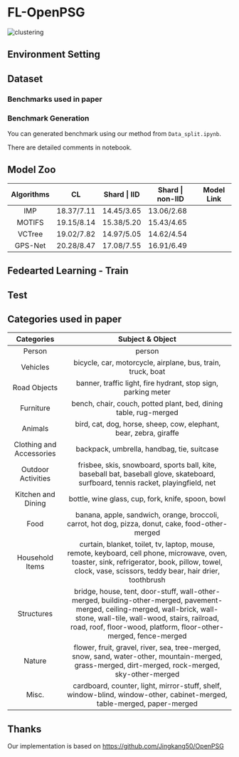 # FL-OpenPSG

![clustering](https://github.com/Seung-B/FL-OpenPSG/assets/14955366/cdc892e9-9c9c-451c-a86f-53af9a8f81af)

## Environment Setting

## Dataset
### Benchmarks used in paper

### Benchmark Generation
You can generated benchmark using our method from ```Data_split.ipynb```.

There are detailed comments in notebook.

## Model Zoo
| Algorithms | CL         | Shard \| IID | Shard \| non-IID | Model Link |
|:----------:|------------|--------------|------------------|------------|
|     IMP    | 18.37/7.11 | 14.45/3.65   | 13.06/2.68       |            |
|   MOTIFS   | 19.15/8.14 | 15.38/5.20   | 15.43/4.65       |            |
|   VCTree   | 19.02/7.82 | 14.97/5.05   | 14.62/4.54       |            |
|   GPS-Net  | 20.28/8.47 | 17.08/7.55   | 16.91/6.49       |            |

## Fedearted Learning - Train




## Test



## Categories used in paper
|        Categories        |                           Subject &amp; Object                           |
|:------------------------:|:------------------------------------------------------------------------:|
|          Person          |                                  person                                  |
|         Vehicles         |        bicycle, car, motorcycle, airplane, bus, train, truck, boat       |
|       Road Objects       |       banner, traffic light, fire hydrant, stop sign, parking meter      |
|         Furniture        |     bench, chair, couch, potted plant, bed, dining table, rug-merged     |
|          Animals         |     bird, cat, dog, horse, sheep, cow, elephant, bear, zebra, giraffe    |
| Clothing and Accessories |                backpack, umbrella, handbag, tie, suitcase                |
|    Outdoor Activities    |        frisbee, skis, snowboard, sports ball, kite, baseball bat, baseball glove, skateboard, surfboard, tennis racket, playingfield, net |
|    Kitchen and Dining    |             bottle, wine glass, cup, fork, knife, spoon, bowl            |
|           Food           |            banana, apple, sandwich, orange, broccoli, carrot, hot dog, pizza, donut, cake, food-other-merged              |
|      Household Items     |      curtain, blanket, toilet, tv, laptop, mouse, remote, keyboard, cell phone, microwave, oven, toaster, sink, refrigerator, book, pillow, towel, clock, vase, scissors, teddy bear, hair drier, toothbrush |
|        Structures        |           bridge, house, tent, door-stuff, wall-other-merged, building-other-merged, pavement-merged, ceiling-merged, wall-brick, wall-stone, wall-tile, wall-wood, stairs, railroad, road, roof, floor-wood, platform, floor-other-merged, fence-merged    |
|          Nature          |        flower, fruit, gravel, river, sea, tree-merged, snow, sand, water-other, mountain-merged, grass-merged, dirt-merged, rock-merged, sky-other-merged                      |
|           Misc.          |       cardboard, counter, light, mirror-stuff, shelf, window-blind, window-other, cabinet-merged, table-merged, paper-merged         |

## Thanks
Our implementation is based on https://github.com/Jingkang50/OpenPSG
